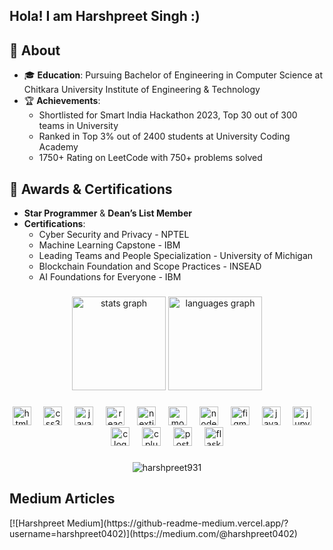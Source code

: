 <h2 align="left">Hola! I am Harshpreet Singh :)</h2>

###

 ## 🚀 About
- 🎓 **Education**: Pursuing Bachelor of Engineering in Computer Science at Chitkara University Institute of Engineering & Technology
- 🏆 **Achievements**:
  - Shortlisted for Smart India Hackathon 2023, Top 30 out of 300 teams in University
  - Ranked in Top 3% out of 2400 students at University Coding Academy
  - 1750+ Rating on LeetCode with 750+ problems solved
## 🏅 Awards & Certifications
- **Star Programmer** & **Dean’s List Member**
- **Certifications**:
  - Cyber Security and Privacy - NPTEL
  - Machine Learning Capstone - IBM
  - Leading Teams and People Specialization - University of Michigan
  - Blockchain Foundation and Scope Practices - INSEAD
  - AI Foundations for Everyone - IBM

###

<div align="center">
  <img src="https://github-readme-stats.vercel.app/api?username=harshpreet931&hide_title=false&hide_rank=false&show_icons=true&include_all_commits=true&count_private=true&disable_animations=false&theme=dracula&locale=en&hide_border=false" height="150" alt="stats graph"  />
  <img src="https://github-readme-stats.vercel.app/api/top-langs?username=harshpreet931&locale=en&hide_title=false&layout=compact&card_width=320&langs_count=7&theme=dracula&hide_border=false" height="150" alt="languages graph"  />
</div>

###

<div align="center">
  <img src="https://cdn.jsdelivr.net/gh/devicons/devicon/icons/html5/html5-original.svg" height="30" alt="html5 logo"  />
  <img width="12" />
  <img src="https://cdn.jsdelivr.net/gh/devicons/devicon/icons/css3/css3-original.svg" height="30" alt="css3 logo"  />
  <img width="12" />
  <img src="https://cdn.jsdelivr.net/gh/devicons/devicon/icons/javascript/javascript-original.svg" height="30" alt="javascript logo"  />
  <img width="12" />
  <img src="https://cdn.jsdelivr.net/gh/devicons/devicon/icons/react/react-original.svg" height="30" alt="react logo"  />
  <img width="12" />
  <img src="https://cdn.jsdelivr.net/gh/devicons/devicon/icons/nextjs/nextjs-original.svg" height="30" alt="nextjs logo"  />
  <img width="12" />
  <img src="https://cdn.jsdelivr.net/gh/devicons/devicon/icons/mongodb/mongodb-original.svg" height="30" alt="mongodb logo"  />
  <img width="12" />
  <img src="https://cdn.jsdelivr.net/gh/devicons/devicon/icons/nodejs/nodejs-original.svg" height="30" alt="nodejs logo"  />
  <img width="12" />
  <img src="https://cdn.jsdelivr.net/gh/devicons/devicon/icons/figma/figma-original.svg" height="30" alt="figma logo"  />
  <img width="12" />
  <img src="https://cdn.jsdelivr.net/gh/devicons/devicon/icons/java/java-original.svg" height="30" alt="java logo"  />
  <img width="12" />
  <img src="https://cdn.jsdelivr.net/gh/devicons/devicon/icons/jupyter/jupyter-original.svg" height="30" alt="jupyter logo"  />
  <img width="12" />
  <img src="https://cdn.jsdelivr.net/gh/devicons/devicon/icons/c/c-original.svg" height="30" alt="c logo"  />
  <img width="12" />
  <img src="https://cdn.jsdelivr.net/gh/devicons/devicon/icons/cplusplus/cplusplus-original.svg" height="30" alt="cplusplus logo"  />
  <img width="12" />
  <img src="https://cdn.jsdelivr.net/gh/devicons/devicon/icons/postgresql/postgresql-original.svg" height="30" alt="postgresql logo"  />
  <img width="12" />
  <img src="https://cdn.jsdelivr.net/gh/devicons/devicon/icons/flask/flask-original.svg" height="30" alt="flask logo"  />
</div>

###
<div align="center"><img align="center" src="https://github-readme-streak-stats.herokuapp.com/?user=harshpreet931&theme=dark" alt="harshpreet931" /></div>

###
<h2 align="left">Medium Articles</h2>
[![Harshpreet Medium](https://github-readme-medium.vercel.app/?username=harshpreet0402)](https://medium.com/@harshpreet0402)
